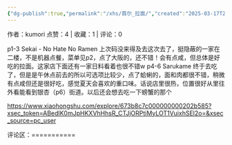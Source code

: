 ```yaml
---
{"dg-publish":true,"permalink":"/xhs/首尔_拉面/","created":"2025-03-17T22:53:58.445+08:00","updated":"2025-03-17T22:53:58.445+08:00"}
---
```


作者：kumori
点赞：4   |   收藏：1   |   评论：0

p1-3 Sekai - No Hate No Ramen
上次码没来得及去这次去了，挺隐蔽的一家在二楼，不是机器点餐，菜单见p2，点了大阪的，还不错！会有点咸，但总体是好吃的拉面。这家店下面还有一家日料看着也很不错w
p4-6 Sarukame
终于去吃了，但是是午休点前去的所以可选项比较少，点了蛤蜊的，面和肉都很不错，稍微有点咸但还是很好吃，感觉夏天会喜欢的重口味。话说店里很热，位置很好从里往外看能看到银杏（p6）街道。以后还会想去吃一下螃蟹的那个

https://www.xiaohongshu.com/explore/673b8c7c000000000202b585?xsec_token=ABedlK0mJpHKXVhHhsR_CTJjORPtiMyLOT1VuixhSEl2o=&xsec_source=pc_user

评论区：===========

